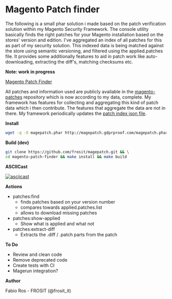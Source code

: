 Magento Patch finder
===================
    
The following is a small phar solution i made based on the patch verification solution within my Magento Security Framework. The console utility basically finds the right patches for your Magento installation based on the stores' version and edition. I've aggregated an index of all patches for this as part of my security solution. This indexed data is being matched against the store using semantic versioning, and filtered using the applied.patches file. It provides some additionally features to aid in patch work like auto-downloading, extracting the diff's, matching checksums etc.

__Note: work in progress__

[Magento Patch Finder](https://github.com/frosit/magepatch)

All patches and information used are publicly available in the [magento-patches](https://github.com/brentwpeterson/magento-patches) repository which is now according to my data, complete. My framework has  features for collecting and aggregating this kind of patch data which i then contribute. The features that aggregate the data are not in there. My framework periodically updates the [patch index json file](http://magepatch.gdprproof.com/patches.json).

__Install__

```bash
wget -q -O magepatch.phar http://magepatch.gdprproof.com/magepatch.phar && chmod +x magepatch.phar
```


__Build (dev)__

```bash
git clone https://github.com/frosit/magepatch.git && \
cd magento-patch-finder && make install && make build
```

__ASCIICast__

[![asciicast](https://asciinema.org/a/e5vm43gygt1m2wx9d9q4ccxbb.png)](https://asciinema.org/a/e5vm43gygt1m2wx9d9q4ccxbb)


__Actions__

* patches:find
    * finds patches based on your version number
    * compares towards applied.patches.list
    * allows to download missing patches
* patches:show-applied
    * Show what is applied and what not
* patches:extract-diff
    * Extracts the .diff / .patch parts from the patch
    
__To Do__

* Review and clean code
* Remove deprecated code
* Create tests with CI
* Magerun integration?

__Author__

Fabio Ros - FROSIT (@frosit_it)    
